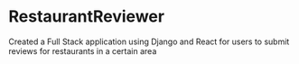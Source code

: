 # RestaurantReviewer
Created a Full Stack application using Django and React for users to submit reviews for restaurants in a certain area

